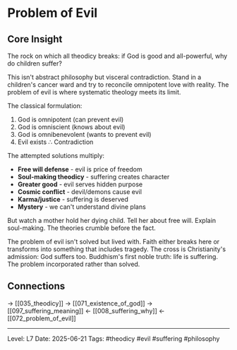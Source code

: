 # Problem of Evil

## Core Insight
The rock on which all theodicy breaks: if God is good and all-powerful, why do children suffer?

This isn't abstract philosophy but visceral contradiction. Stand in a children's cancer ward and try to reconcile omnipotent love with reality. The problem of evil is where systematic theology meets its limit.

The classical formulation:
1. God is omnipotent (can prevent evil)
2. God is omniscient (knows about evil)
3. God is omnibenevolent (wants to prevent evil)
4. Evil exists
∴ Contradiction

The attempted solutions multiply:
- **Free will defense** - evil is price of freedom
- **Soul-making theodicy** - suffering creates character
- **Greater good** - evil serves hidden purpose
- **Cosmic conflict** - devil/demons cause evil
- **Karma/justice** - suffering is deserved
- **Mystery** - we can't understand divine plans

But watch a mother hold her dying child. Tell her about free will. Explain soul-making. The theories crumble before the fact.

The problem of evil isn't solved but lived with. Faith either breaks here or transforms into something that includes tragedy. The cross is Christianity's admission: God suffers too. Buddhism's first noble truth: life is suffering. The problem incorporated rather than solved.

## Connections
→ [[035_theodicy]]
→ [[071_existence_of_god]]
→ [[097_suffering_meaning]]
← [[008_suffering_why]]
← [[072_problem_of_evil]]

---
Level: L7
Date: 2025-06-21
Tags: #theodicy #evil #suffering #philosophy